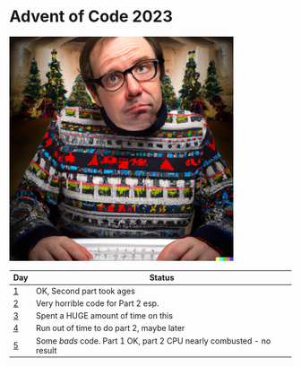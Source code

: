 # Advent of Code 2023

![A confused looking,  aging male geek with dark hair on a laptop in a chrismassy decorated room and wearing a christmas jumper digital art](geek.png)

| Day | Status |
|-----|--------|
|  [1](scripts/01.fsx)  |   OK, Second part took ages     |
|  [2](scripts/02.fsx)  |   Very horrible code for Part 2  esp.    |
|  [3](scripts/03.fsx)  |   Spent a HUGE amount of time on this   |
|  [4](scripts/04.fsx)  |   Run out of time to do part 2, maybe later   |
|  [5](scripts/05.fsx)  |   Some *bads* code. Part 1 OK, part 2 CPU nearly combusted - no result  |